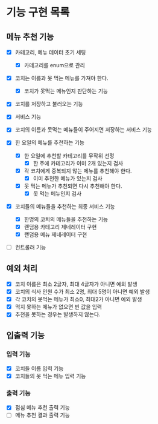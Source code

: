 # 기능 구현 목록

## 메뉴 추천 기능
- [x] 카테고리, 메뉴 데이터 초기 세팅
  - [x] 카테고리를 enum으로 관리
- [x] 코치는 이름과 못 먹는 메뉴를 가져야 한다.
  - [x] 코치가 못먹는 메뉴인지 판단하는 기능
- [x] 코치를 저장하고 불러오는 기능
  
- [x] 서비스 기능
- [x] 코치의 이름과 못먹는 메뉴들이 주어지면 저장하는 서비스 기능
- [x] 한 요일의 메뉴를 추천하는 기능
  - [x] 한 요일에 추천할 카테고리를 무작위 선정
    - [x] 한 주에 카테고리가 이미 2개 있는지 검사
  - [x] 각 코치에게 중복되지 않는 메뉴를 추천해야 한다.
    - [x] 이미 추천한 메뉴가 있는지 검사
  - [x] 못 먹는 메뉴가 추천되면 다시 추천해야 한다.
    - [x] 못 먹는 메뉴인지 검사
    
- [x] 코치들의 메뉴들을 추천하는 최종 서비스 기능
  - [x] 한명의 코치의 메뉴들을 추천하는 기능
  - [x] 랜덤용 카테고리 제네레이터 구현
  - [x] 랜덤용 메뉴 제네레이터 구현

- [ ] 컨트롤러 기능


## 예외 처리
- [x] 코치 이름은 최소 2글자, 최대 4글자가 아니면 예외 발생
- [x] 코치의 식사 인원 수가 최소 2명, 최대 5명이 아니면 예외 발생
- [x] 각 코치의 못먹는 메뉴가 최소0, 최대2가 아니면 예외 발생
- [x] 먹지 못하는 메뉴가 없으면 빈 값을 입력
- [x] 추천을 못하는 경우는 발생하지 않는다.

## 입출력 기능
### 입력 기능
- [x] 코치들 이름 입력 기능
- [x] 코치들의 못 먹는 메뉴 입력 기능

### 출력 기능
- [x] 점심 메뉴 추천 출력 기능
- [ ] 메뉴 추천 결과 출력 기능